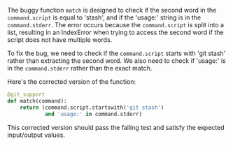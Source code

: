 The buggy function `match` is designed to check if the second word in the `command.script` is equal to 'stash', and if the 'usage:' string is in the `command.stderr`. The error occurs because the `command.script` is split into a list, resulting in an IndexError when trying to access the second word if the script does not have multiple words. 

To fix the bug, we need to check if the `command.script` starts with 'git stash' rather than extracting the second word. We also need to check if 'usage:' is in the `command.stderr` rather than the exact match.

Here's the corrected version of the function:

```python
@git_support
def match(command):
    return (command.script.startswith('git stash')
            and 'usage:' in command.stderr)
```

This corrected version should pass the failing test and satisfy the expected input/output values.
